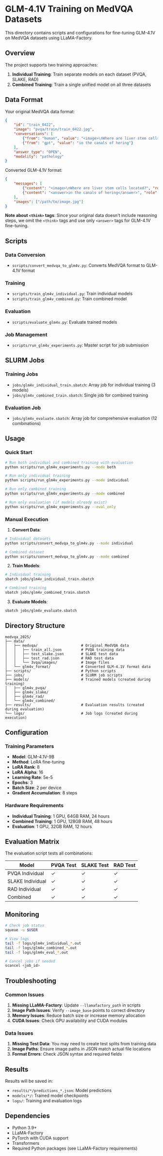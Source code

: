# GLM-4.1V Training on MedVQA Datasets

This directory contains scripts and configurations for fine-tuning GLM-4.1V on MedVQA datasets using LLaMA-Factory.

## Overview

The project supports two training approaches:
1. **Individual Training**: Train separate models on each dataset (PVQA, SLAKE, RAD)
2. **Combined Training**: Train a single unified model on all three datasets

## Data Format

Your original MedVQA data format:
```json
{
    "id": "train_0422",
    "image": "pvqa/train/train_0422.jpg",
    "conversations": [
        {"from": "human", "value": "<image>\nWhere are liver stem cells located?"},
        {"from": "gpt", "value": "in the canals of hering"}
    ],
    "answer_type": "OPEN",
    "modality": "pathology"
}
```

Converted GLM-4.1V format:
```json
{
    "messages": [
        {"content": "<image>\nWhere are liver stem cells located?", "role": "user"},
        {"content": "<answer>in the canals of hering</answer>", "role": "assistant"}
    ],
    "images": ["/path/to/image.jpg"]
}
```

**Note about `<think>` tags**: Since your original data doesn't include reasoning steps, we omit the `<think>` tags and use only `<answer>` tags for GLM-4.1V fine-tuning.

## Scripts

### Data Conversion
- `scripts/convert_medvqa_to_glm4v.py`: Converts MedVQA format to GLM-4.1V format

### Training
- `scripts/train_glm4v_individual.py`: Train individual models
- `scripts/train_glm4v_combined.py`: Train combined model

### Evaluation
- `scripts/evaluate_glm4v.py`: Evaluate trained models

### Job Management
- `scripts/run_glm4v_experiments.py`: Master script for job submission

## SLURM Jobs

### Training Jobs
- `jobs/glm4v_individual_train.sbatch`: Array job for individual training (3 models)
- `jobs/glm4v_combined_train.sbatch`: Single job for combined training

### Evaluation Job
- `jobs/glm4v_evaluate.sbatch`: Array job for comprehensive evaluation (12 combinations)

## Usage

### Quick Start
```bash
# Run both individual and combined training with evaluation
python scripts/run_glm4v_experiments.py --mode both

# Run only individual training
python scripts/run_glm4v_experiments.py --mode individual

# Run only combined training
python scripts/run_glm4v_experiments.py --mode combined

# Run only evaluation (if models already exist)
python scripts/run_glm4v_experiments.py --eval_only
```

### Manual Execution

1. **Convert Data**:
```bash
# Individual datasets
python scripts/convert_medvqa_to_glm4v.py --mode individual

# Combined dataset
python scripts/convert_medvqa_to_glm4v.py --mode combined
```

2. **Train Models**:
```bash
# Individual training
sbatch jobs/glm4v_individual_train.sbatch

# Combined training
sbatch jobs/glm4v_combined_train.sbatch
```

3. **Evaluate Models**:
```bash
sbatch jobs/glm4v_evaluate.sbatch
```

## Directory Structure

```
medvqa_2025/
├── data/
│   ├── medvqa/                    # Original MedVQA data
│   │   ├── train_all.json         # PVQA training data
│   │   ├── test_slake.json        # SLAKE test data
│   │   ├── test_rad.json          # RAD test data
│   │   └── 3vqa/images/           # Image files
│   └── glm4v_format/              # Converted GLM-4.1V format data
├── scripts/                       # Python scripts
├── jobs/                          # SLURM job scripts
├── models/                        # Trained models (created during training)
│   ├── glm4v_pvqa/
│   ├── glm4v_slake/
│   ├── glm4v_rad/
│   └── glm4v_combined/
├── results/                       # Evaluation results (created during evaluation)
└── logs/                          # Job logs (created during execution)
```

## Configuration

### Training Parameters
- **Model**: GLM-4.1V-9B
- **Method**: LoRA fine-tuning
- **LoRA Rank**: 8
- **LoRA Alpha**: 16
- **Learning Rate**: 5e-5
- **Epochs**: 3
- **Batch Size**: 2 per device
- **Gradient Accumulation**: 8 steps

### Hardware Requirements
- **Individual Training**: 1 GPU, 64GB RAM, 24 hours
- **Combined Training**: 1 GPU, 128GB RAM, 48 hours
- **Evaluation**: 1 GPU, 32GB RAM, 12 hours

## Evaluation Matrix

The evaluation script tests all combinations:

| Model | PVQA Test | SLAKE Test | RAD Test |
|-------|-----------|------------|----------|
| PVQA Individual | ✓ | ✓ | ✓ |
| SLAKE Individual | ✓ | ✓ | ✓ |
| RAD Individual | ✓ | ✓ | ✓ |
| Combined | ✓ | ✓ | ✓ |

## Monitoring

```bash
# Check job status
squeue -u $USER

# View logs
tail -f logs/glm4v_individual_*.out
tail -f logs/glm4v_combined_*.out
tail -f logs/glm4v_eval_*.out

# Cancel jobs if needed
scancel <job_id>
```

## Troubleshooting

### Common Issues

1. **Missing LLaMA-Factory**: Update `--llamafactory_path` in scripts
2. **Image Path Issues**: Verify `--image_base` points to correct directory
3. **Memory Issues**: Reduce batch size or increase memory allocation
4. **CUDA Issues**: Check GPU availability and CUDA modules

### Data Issues

1. **Missing Test Data**: You may need to create test splits from training data
2. **Image Paths**: Ensure image paths in JSON match actual file locations
3. **Format Errors**: Check JSON syntax and required fields

## Results

Results will be saved in:
- `results/*/predictions_*.json`: Model predictions
- `models/*/`: Trained model checkpoints
- `logs/`: Training and evaluation logs

## Dependencies

- Python 3.9+
- LLaMA-Factory
- PyTorch with CUDA support
- Transformers
- Required Python packages (see LLaMA-Factory requirements)
